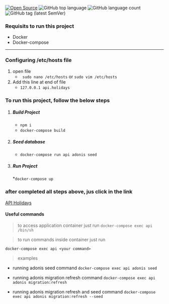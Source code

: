 [![Open Source](https://badges.frapsoft.com/os/v1/open-source.svg?v=103)](https://opensource.org/)
![GitHub top language](https://img.shields.io/github/languages/top/williamkoller/api-holidays)
![GitHub language count](https://img.shields.io/github/languages/count/williamkoller/api-holidays)
![GitHub tag (latest SemVer)](https://img.shields.io/github/v/tag/williamkoller/api-holidays)

### Requisits to run this project

- Docker
- Docker-compose

---

<!-- > update /etc/hosts -->

### Configuring /etc/hosts file

1. open file
   - ` sudo nano /etc/hosts` or `sudo vim /etc/hosts`
2. Add this line at end of file
   - `127.0.0.1 api.holidays`

### To run this project, follow the below steps

1. ##### Build Project
   - `npm i`
   - `docker-compose build`
2. ##### Seed database
   - `docker-compose run api adonis seed`
3. ##### Run Project
   \*`docker-compose up`

### after completed all steps above, jus click in the link
[API Holidays](http://api.holidays:3333)

#### Useful commands

> to access application container just run
> `docker-compose exec api /bin/sh`

> to run commands inside container just run

`docker-compose exec api <your command> `

> examples

- running adonis seed command
  `docker-compose exec api adonis seed`

- running adonis migration refresh command
  `docker-compose exec api adonis migration:refresh`

- running adonis migration refresh and seed command
  `docker-compose exec api adonis migration:refresh --seed `


